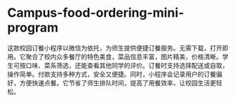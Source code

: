 # Campus-food-ordering-mini-program
这款校园订餐小程序以微信为依托，为师生提供便捷订餐服务。无需下载，打开即用。它聚合了校内众多餐厅的特色美食，菜品信息丰富，图片精美，价格清晰。学生可按口味、菜系筛选，还能查看其他同学的评价。订餐时支持选择配送或自取，操作简单。付款支持多种方式，安全又便捷。同时，小程序会记录用户的订餐偏好，方便快速点餐。它节省了师生排队时间，提高了用餐效率，让校园生活更轻松。 
